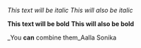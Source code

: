 *This text will be italic*
_This will also be italic_

**This text will be bold**
__This will also be bold__

_You **can** combine them_Aalla Sonika
